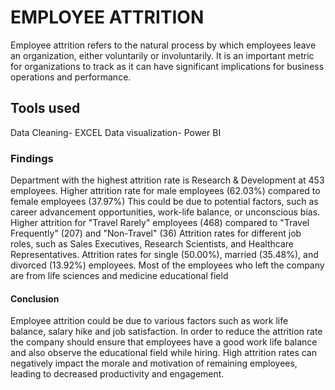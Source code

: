 <h1>EMPLOYEE ATTRITION</h1>
<P> Employee attrition refers to the natural process by which employees leave an organization, either voluntarily or involuntarily. 
It is an important metric for organizations to track as it can have significant implications for business operations and performance.</P>
<h2>Tools used</h2>
<p>Data Cleaning- EXCEL
Data visualization- Power BI</p>
<h3>Findings</h3>
<p>Department with the highest attrition rate is Research & Development at 453 employees.
Higher attrition rate for male employees (62.03%) compared to female employees (37.97%)
This could be due to potential factors, such as career advancement opportunities, work-life balance, or unconscious bias.
Higher attrition for "Travel Rarely" employees (468) compared to "Travel Frequently" (207) and "Non-Travel" (36)
Attrition rates for different job roles, such as Sales Executives, Research Scientists, and Healthcare Representatives.
Attrition rates for single (50.00%), married (35.48%), and divorced (13.92%) employees.
Most of the employees who left the company are from life sciences and medicine educational field
<H4>Conclusion</H4>
</p>Employee attrition could be due to various factors such as work life balance, salary hike and job satisfaction.
In order to reduce the attrition rate the company should ensure that employees have a good work life balance  and also observe the educational field while hiring.
High attrition rates can negatively impact the morale and motivation of remaining employees, leading to decreased productivity and engagement.
</p>
